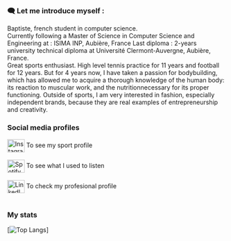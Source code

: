 
### 🗨️ Let me introduce myself :

Baptiste, french student in computer science. </br>
Currently following a Master of Science in Computer Science and Engineering at : ISIMA INP, Aubière, France
Last diploma : 2-years university technical diploma at Université Clermont-Auvergne, Aubière, France. </br>
Great sports enthusiast. High level tennis practice for 11 years and football for 12 years. But for 4 years now, I have taken a
passion for bodybuilding, which has allowed me to acquire a thorough knowledge of the human body: its reaction to muscular
work, and the nutritionnecessary for its proper functioning. Outside of sports, I am very interested in fashion, especially
independent brands, because they are real examples of entrepreneurship and creativity.

### Social media profiles
<p align="left">
<a href="https://www.instagram.com/dvgainzz/"><img align="center" src="https://cdn.jsdelivr.net/npm/simple-icons@3.0.1/icons/instagram.svg" alt="Instagram profile" height="30" width="40" /></a> 
  To see my sport profile </br></br>
<a href="https://open.spotify.com/user/jxa0hzop65exfxpp8m3vw8ele?si=556974c1884e4c82"><img align="center" src="https://cdn.jsdelivr.net/npm/simple-icons@3.0.1/icons/spotify.svg" alt="Spotify profile" height="30" width="40" /></a>
  To see what I used to listen </br></br>
<a href="https://www.linkedin.com/in/baptiste-martel-2627ab220/"><img align="center" src="https://cdn.jsdelivr.net/npm/simple-icons@3.0.1/icons/linkedin.svg" alt="LinkedIn profile" height="30" width="40" /></a>
  To check my profesional profile </br></br>
</p>
  
 
### My stats
 [![Top Langs](https://github-readme-stats.vercel.app/api/top-langs/?username=baptistemrtl)]


<!--
**baptistemrtl/baptistemrtl** is a ✨ _special_ ✨ repository because its `README.md` (this file) appears on your GitHub profile.

Here are some ideas to get you started:

- 🔭 I’m currently working on ...
- 🌱 I’m currently learning ...
- 👯 I’m looking to collaborate on ...
- 🤔 I’m looking for help with ...
- 💬 Ask me about ...
- 📫 How to reach me: ...
- 😄 Pronouns: ...
- ⚡ Fun fact: ...
-->
